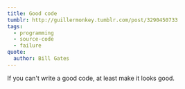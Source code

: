```yaml
---
title: Good code
tumblr: http://guillermonkey.tumblr.com/post/3290450733
tags:
  - programming
  - source-code
  - failure
quote:
  author: Bill Gates
---
```


If you can't write a good code, at least make it looks good.
